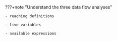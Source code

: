 ???+note "Understand the three data flow analyses"  

    - reaching definitions

    - live variables

    - available expressions